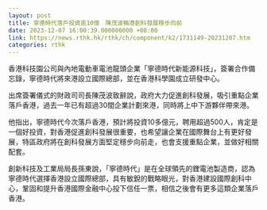 ```yaml
---
layout: post
title: 寧德時代落戶投資逾10億　陳茂波稱港創科發展穩步向前
date: 2023-12-07 16:00:39.000000000 +08:00
link: https://news.rthk.hk/rthk/ch/component/k2/1731149-20231207.htm
categories: rthk
---
```


香港科技園公司與內地電動車電池龍頭企業「寧德時代新能源科技」，簽署合作備忘錄，寧德時代將來港設立國際總部，並在香港科學園成立研發中心。

出席簽署儀式的財政司司長陳茂波致辭說，政府大力促進創科發展，吸引重點企業落戶香港，過去一年已有超過30間企業計劃來港，同時將上中下游夥伴帶來港。

他指出，寧德時代今次落戶香港，預計將投資10多億元，聘用超過500人，肯定是一個好投資，對香港促進創科發展很重要，也希望讓企業在國際舞台上有更好發展，特區政府將在創科發展方面堅定穩步向前走，也會支援重點企業，並做好相關配套。

創新科技及工業局局長孫東說，「寧德時代」是在全球領先的鋰電池製造商，認為寧德時代選擇香港設立國際總部，具有敏銳的戰略眼光，對香港建設國際創科中心，鞏固和提升香港國際金融中心投下信任一票，相信之後會有更多這類企業落戶香港。
